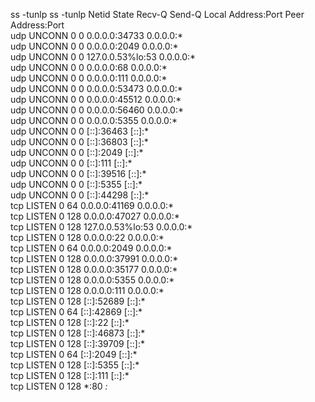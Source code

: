 ss -tunlp
ss -tunlp
Netid   State    Recv-Q   Send-Q     Local Address:Port      Peer Address:Port  
udp     UNCONN   0        0                0.0.0.0:34733          0.0.0.0:*     
udp     UNCONN   0        0                0.0.0.0:2049           0.0.0.0:*     
udp     UNCONN   0        0          127.0.0.53%lo:53             0.0.0.0:*     
udp     UNCONN   0        0                0.0.0.0:68             0.0.0.0:*     
udp     UNCONN   0        0                0.0.0.0:111            0.0.0.0:*     
udp     UNCONN   0        0                0.0.0.0:53473          0.0.0.0:*     
udp     UNCONN   0        0                0.0.0.0:45512          0.0.0.0:*     
udp     UNCONN   0        0                0.0.0.0:56460          0.0.0.0:*     
udp     UNCONN   0        0                0.0.0.0:5355           0.0.0.0:*     
udp     UNCONN   0        0                   [::]:36463             [::]:*     
udp     UNCONN   0        0                   [::]:36803             [::]:*     
udp     UNCONN   0        0                   [::]:2049              [::]:*     
udp     UNCONN   0        0                   [::]:111               [::]:*     
udp     UNCONN   0        0                   [::]:39516             [::]:*     
udp     UNCONN   0        0                   [::]:5355              [::]:*     
udp     UNCONN   0        0                   [::]:44298             [::]:*     
tcp     LISTEN   0        64               0.0.0.0:41169          0.0.0.0:*     
tcp     LISTEN   0        128              0.0.0.0:47027          0.0.0.0:*     
tcp     LISTEN   0        128        127.0.0.53%lo:53             0.0.0.0:*     
tcp     LISTEN   0        128              0.0.0.0:22             0.0.0.0:*     
tcp     LISTEN   0        64               0.0.0.0:2049           0.0.0.0:*     
tcp     LISTEN   0        128              0.0.0.0:37991          0.0.0.0:*     
tcp     LISTEN   0        128              0.0.0.0:35177          0.0.0.0:*     
tcp     LISTEN   0        128              0.0.0.0:5355           0.0.0.0:*     
tcp     LISTEN   0        128              0.0.0.0:111            0.0.0.0:*     
tcp     LISTEN   0        128                 [::]:52689             [::]:*     
tcp     LISTEN   0        64                  [::]:42869             [::]:*     
tcp     LISTEN   0        128                 [::]:22                [::]:*     
tcp     LISTEN   0        128                 [::]:46873             [::]:*     
tcp     LISTEN   0        128                 [::]:39709             [::]:*     
tcp     LISTEN   0        64                  [::]:2049              [::]:*     
tcp     LISTEN   0        128                 [::]:5355              [::]:*     
tcp     LISTEN   0        128                 [::]:111               [::]:*     
tcp     LISTEN   0        128                    *:80                   *:*     
